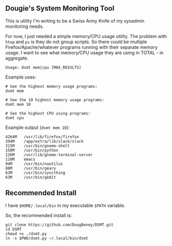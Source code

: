 Dougie's System Monitoring Tool
---

This is utility I'm writing to be a Swiss Army Knife of my sysadmin monitoring needs.

For now, I just needed a simple memory/CPU usage utility. The problem with `htop` and `ps` is they do not group scripts. So there could be multiple Firefox/Apache/whatever programs running with their separate memory usage. I want to see what memory/CPU usage they are using in TOTAL - in aggregate.

```
Usage: dsmt mem|cpu [MAX_RESULTS]
```

Example uses:

```
# See the highest memory usage programs:
dsmt mem

# See the 10 highest memory usage programs:
dsmt mem 10

# See the highest CPU using programs:
dsmt cpu
```

Example output (`dsmt mem 10`):

```
4264M	/usr/lib/firefox/firefox
394M 	/app/extra/lib/slack/slack
315M 	/usr/bin/gnome-shell
150M 	/usr/bin/python
126M 	/usr/lib/gnome-terminal-server
110M 	emacs
94M  	/usr/bin/nautilus
86M  	/usr/bin/geary
63M  	/usr/bin/syncthing
63M  	/usr/bin/gedit
```

## Recommended Install

I have `$HOME/.local/bin` in my executable `$PATH` variable.

So, the recommended install is:

```
git clone https://github.com/DougBeney/DSMT.git
cd DSMT
chmod +x ./dsmt.py
ln -s $PWD/dsmt.py ~/.local/bin/dsmt
```
